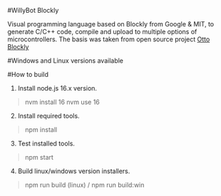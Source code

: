 #WillyBot Blockly

Visual programming language based on Blockly from Google & MIT, to generate C/C++ code, 
compile and upload to multiple options of microcontrollers.
The basis was taken from open source project [Otto Blockly](https://github.com/OttoDIY/blockly)

#Windows and Linux versions available

#How to build
1. Install node.js 16.x version.
>nvm install 16
>nvm use 16
2. Install required tools.
>npm install
3. Test installed tools.
>npm start
4. Build linux/windows version installers.
>npm run build (linux) / npm run build:win
